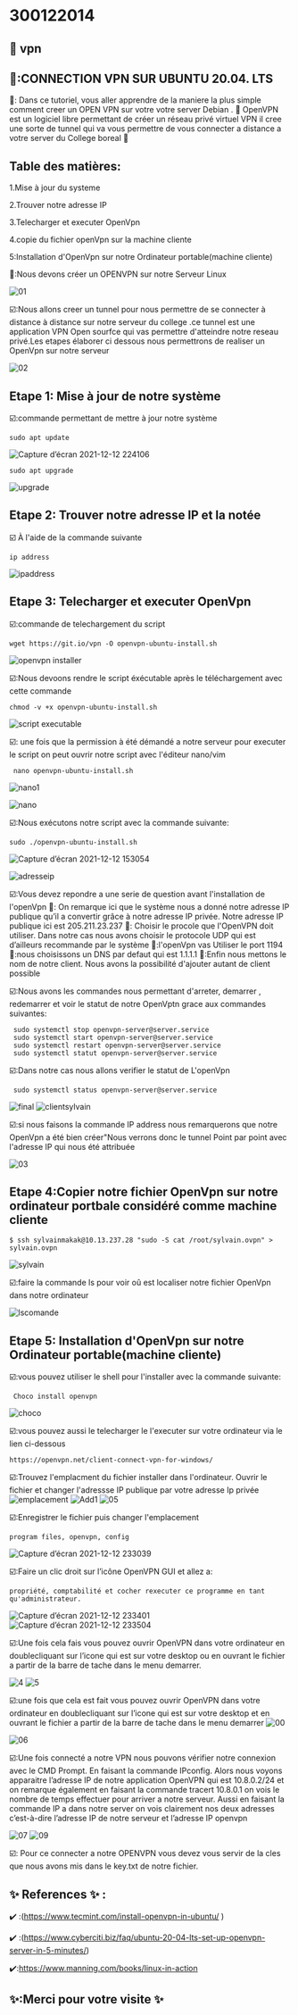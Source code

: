 # 300122014

## :roll_of_paper: vpn

## 🐳:CONNECTION VPN SUR UBUNTU 20.04. LTS

🏁: Dans ce tutoriel, vous aller apprendre de la maniere la plus simple comment creer un OPEN VPN sur votre votre server Debian . 🌹 OpenVPN est un logiciel libre permettant de créer un réseau privé virtuel VPN il cree une sorte de tunnel qui va vous permettre de vous connecter a distance a votre server du College boreal 🏁

## Table des matières:
1.Mise à jour du systeme 

2.Trouver notre adresse IP

3.Telecharger et executer OpenVpn

4.copie du fichier openVpn sur la machine cliente

5:Installation d'OpenVpn sur notre Ordinateur portable(machine cliente) 


🥇:Nous devons créer un OPENVPN sur notre Serveur Linux

![01](https://user-images.githubusercontent.com/71392439/146131678-456fd459-9b61-44e5-9cbf-4f432aaa7033.png)


☑️:Nous allons creer un tunnel pour nous permettre de se connecter à distance à distance sur notre serveur du college .ce tunnel est une application VPN Open sourfce qui vas permettre d'atteindre notre reseau privé.Les etapes élaborer ci dessous nous permettrons de realiser un OpenVpn sur notre serveur

![02](https://user-images.githubusercontent.com/71392439/146132735-56bb10f4-7fd1-480f-b126-5596c456fe4b.png)

## Etape 1: Mise à jour de notre système 

☑️:commande permettant de mettre à jour notre système

```
sudo apt update
```
![Capture d’écran 2021-12-12 224106](https://user-images.githubusercontent.com/71392439/146133668-88ee57fe-82b9-4afc-8f15-0c21308b55f3.png)

```
sudo apt upgrade
```
![upgrade](https://user-images.githubusercontent.com/71392439/146133807-5817ef63-1c61-452a-b0dd-5bdd5fe6b6ad.png)

## Etape 2: Trouver notre adresse IP et la notée

☑️ À l'aide de la commande suivante
```
ip address
```
![ipaddress](https://user-images.githubusercontent.com/71392439/146134073-6af6208d-adcb-4ab4-a468-cb8d337520d3.png)

## Etape 3: Telecharger et executer OpenVpn

☑️:commande de telechargement du script

```
wget https://git.io/vpn -O openvpn-ubuntu-install.sh
```

![openvpn installer](https://user-images.githubusercontent.com/71392439/146134533-414a7d54-a74b-4223-89ba-be291a8e57f8.png)


☑️:Nous devoons rendre le script éxécutable après le téléchargement avec cette commande

```
chmod -v +x openvpn-ubuntu-install.sh
```
![script executable](https://user-images.githubusercontent.com/71392439/146134755-4ad5675f-d5ae-4a1e-b95a-373bb233b2bd.png)


☑️: une fois que la permission à été démandé a notre serveur pour executer le script on peut ouvrir notre script avec l'éditeur nano/vim

```
 nano openvpn-ubuntu-install.sh
```
![nano1](https://user-images.githubusercontent.com/71392439/146135406-56e03ff2-bef8-4c7e-b920-3ce86ada2f36.png)

![nano](https://user-images.githubusercontent.com/71392439/146135188-4fb6ade1-973b-4425-9005-8d8f71167cb8.png)

☑️:Nous exécutons notre script avec la commande suivante:

```
sudo ./openvpn-ubuntu-install.sh
```
![Capture d’écran 2021-12-12 153054](https://user-images.githubusercontent.com/71392439/146136610-2b02f1eb-a7fd-4ebd-9071-54a09bb39b57.png)

![adresseip](https://user-images.githubusercontent.com/71392439/146137114-73fbe810-d245-4165-9de7-59c36cd9e529.png)




 ☑️:Vous devez repondre a une serie de question avant l'installation de l'openVpn
 🔖:  On remarque ici que le système nous a donné notre adresse IP publique qu’il a convertir grâce à notre adresse IP privée. Notre adresse IP publique ici est 205.211.23.237
 🔖: Choisir le procole que  l'OpenVPN doit utiliser. Dans notre cas nous avons choisir le protocole UDP qui est d’ailleurs recommande par le système
🔖:l'openVpn vas Utiliser le port 1194
🔖:nous choisissons un DNS par defaut qui est 1.1.1.1
🔖:Enfin nous mettons le nom de notre client. Nous avons la possibilité d'ajouter autant de client possible


☑️:Nous avons les commandes nous permettant d'arreter, demarrer , redemarrer et voir le statut de notre OpenVptn grace aux commandes suivantes:
```
 sudo systemctl stop openvpn-server@server.service
 sudo systemctl start openvpn-server@server.service
 sudo systemctl restart openvpn-server@server.service
 sudo systemctl statut openvpn-server@server.service
```
☑️:Dans notre cas nous allons verifier le statut de L'openVpn

```
 sudo systemctl status openvpn-server@server.service
```
![final](https://user-images.githubusercontent.com/71392439/146138657-d6c8146e-3f96-456a-9a0b-b297e2cc38c0.png)
![clientsylvain](https://user-images.githubusercontent.com/71392439/146138811-b04fb045-9007-43d7-9b6b-499166f7d5c0.png)

☑️:si nous faisons la commande IP address nous remarquerons que notre OpenVpn a été bien créer"Nous verrons donc le tunnel Point par point avec l'adresse IP qui nous été attribuée

![03](https://user-images.githubusercontent.com/71392439/146139823-79e4506d-721c-4836-84c1-c0ed462ef5b8.png)

## Etape 4:Copier notre fichier OpenVpn sur notre ordinateur portbale considéré comme machine cliente

```
$ ssh sylvainmakak@10.13.237.28 "sudo -S cat /root/sylvain.ovpn" > sylvain.ovpn
```
![sylvain](https://user-images.githubusercontent.com/71392439/146140554-d5c37a50-758f-4309-b804-6966af092d88.png)

☑️:faire la commande ls pour voir oû est localiser notre fichier OpenVpn dans notre ordinateur

![lscomande](https://user-images.githubusercontent.com/71392439/146140714-e94c788c-362d-4dd5-9b4c-b8ae9e4f95e7.png)
## Etape 5: Installation d'OpenVpn sur notre Ordinateur portable(machine cliente) 

☑️:vous pouvez utiliser le shell pour l'installer avec la commande suivante:
```
 Choco install openvpn
```
![choco](https://user-images.githubusercontent.com/71392439/146141553-033383ff-5bc5-4e93-b4c7-429486d3f9f9.png)


☑️:vous pouvez aussi le telecharger le l'executer sur votre ordinateur via le lien ci-dessous

```
https://openvpn.net/client-connect-vpn-for-windows/
```

☑️:Trouvez l'emplacment du fichier installer dans l'ordinateur. Ouvrir le fichier et changer l'adressse IP publique par votre adresse Ip privée
![emplacement](https://user-images.githubusercontent.com/71392439/146142169-207875c4-2773-45d6-9619-bc2f6c5e96fa.png)
![Add1](https://user-images.githubusercontent.com/71392439/146142740-b532a5c4-122e-4269-8ac9-abbfc0f8e8a7.png)
![05](https://user-images.githubusercontent.com/71392439/146152121-cfd1679f-f7ab-4088-b4e1-571bbcdb19fc.png)


☑️:Enregistrer le fichier puis changer l'emplacement
```
program files, openvpn, config
```
![Capture d’écran 2021-12-12 233039](https://user-images.githubusercontent.com/71392439/146143043-0103e623-1bf4-4aaa-9d47-1f20e594457e.png)


☑️:Faire un clic droit sur l’icône OpenVPN GUI et allez a:
```
propriété, comptabilité et cocher rexecuter ce programme en tant qu'administrateur.
```
![Capture d’écran 2021-12-12 233401](https://user-images.githubusercontent.com/71392439/146143301-dcafa7c6-008f-4515-91a4-2b87da4a3656.png)
![Capture d’écran 2021-12-12 233504](https://user-images.githubusercontent.com/71392439/146143351-a75a8829-e08e-49ae-892f-45ba49f34930.png)


☑️:Une fois cela fais vous pouvez ouvrir OpenVPN dans votre ordinateur en doublecliquant sur l’icone qui est sur votre desktop ou en ouvrant le fichier a partir de la barre de tache dans le menu demarrer.

![4](https://user-images.githubusercontent.com/71392439/146144038-281265f8-1465-4cd3-bb2e-c140c2eb6782.png)
![5](https://user-images.githubusercontent.com/71392439/146144187-738e7b7e-0479-4fad-a2aa-a31626351703.png)

☑️:une fois que cela est fait vous pouvez ouvrir OpenVPN dans votre ordinateur en doublecliquant sur l’icone qui est sur votre desktop et en ouvrant le fichier a partir de la barre de tache dans le menu demarrer
![00](https://user-images.githubusercontent.com/71392439/146163007-0ab79dab-c68c-4978-a9b7-43814916bf91.png)

![06](https://user-images.githubusercontent.com/71392439/146175608-0b0d5746-cde2-4b0a-b272-79033b56f8eb.png)


☑️:Une fois connecté a notre VPN nous pouvons vérifier notre connexion avec le CMD Prompt. En faisant la commande IPconfig. Alors nous voyons apparaitre l’adresse IP de notre application OpenVPN qui est 10.8.0.2/24 et on remarque également en faisant la commande tracert 10.8.0.1 on vois le nombre de temps effectuer pour arriver a notre serveur. Aussi en faisant la commande IP a dans notre server on vois clairement nos deux adresses c’est-à-dire l’adresse IP de notre serveur et l’adresse IP openvpn

![07](https://user-images.githubusercontent.com/71392439/146164150-412128a2-1b76-4a63-8f41-d4792ed6ebf4.png)
![09](https://user-images.githubusercontent.com/71392439/146164312-86a02634-1d86-417c-ba20-7f422d8cadda.png)

☑️:  Pour ce connecter a notre OPENVPN vous devez vous servir de la cles que nous avons mis dans le key.txt de notre fichier.


   
## :sparkles: References :sparkles: :

✔️ :(https://www.tecmint.com/install-openvpn-in-ubuntu/ )

✔️ :(https://www.cyberciti.biz/faq/ubuntu-20-04-lts-set-up-openvpn-server-in-5-minutes/)

✔️:https://www.manning.com/books/linux-in-action


## ✨:Merci pour votre visite ✨



